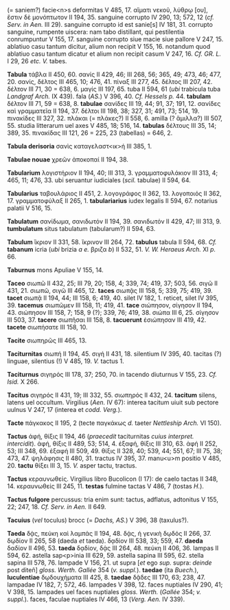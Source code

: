 (= saniem?) facie\<n\>s deformitas V 485, 17. αἵματι νεκοῦ, λύθρῳ
[ου], ἔστιν δὲ μονόπτωτον II 194, 35. sanguine corrupto IV 290, 13;
572, 12 (*cf. Serv. in Aen.* III 29). sanguine corrupto id est
sanie[s] IV 181, 31. corrupto sanguine, rumpente uiscera: nam tabo
distillant, qui pestilentia conrumpuntur V 155, 17. sanguine corrupto
siue macie siue pallore V 247, 15. ablatiuo casu tantum dicitur, alium
non recipit V 155, 16. notandum quod ablatiuo casu tantum dicatur et
alium non recipit casum V 247, 16. *Cf. GR. L.* I 29, 26 *etc. V.*
tabes.

**Tabula** τάβλα II 450, 60. σανίς II 429, 46; III 268, 56; 365, 49;
473, 46; 477, 20. σανίς, δέλτος III 465, 10; 476, 41. πίναξ III 277, 45.
δέλτος III 207, 42. δέλτον III 71, 30 = 638, 6. μαγίς III 197, 65. tuba
II 594, 61 (*ubi* trabicula tuba *Landgraf Arch.* IX 439). fala (*AS.*)
V 396, 40. *Cf. Hessels p.* 44. **tabulam** δέλτον III 71, 59 = 638, 8.
**tabulae** σανίδες III 19, 44; 91, 37; 191, 12. σανίδες καὶ γραμματεῖα
II 194, 37. δέλτοι III 198, 38; 327, 31; 491, 73; 514, 19. πινακίδες III
327, 32. πλάκαι (= πλάκες?) II 558, 6. amilla (? ἅμιλλα?) III 507, 55.
studia litterarum uel axes V 485, 18; 516, 14. **tabulas** δέλτους III
35, 14; 389, 35. πινακίδας III 121, 26 = 225, 23 (tabellas) = 646, 2.

**Tabula derisoria** σανὶς καταγελαστ\<ικ\>ή III 385, 1.

**Tabulae nouae** χρεῶν ἀποκοπαί II 194, 38.

**Tabularium** λογιστήριον II 194, 40; III 313, 3. γραμματοφυλάκιον III
313, 4; 465, 11; 476, 33. ubi seruantur iudiciales (*scil.* tabulae) II
594, 64.

**Tabularius** ταβουλάριος II 451, 2. λογογράφος II 362, 13. λογοποιός
II 362, 17. γραμματοφύλαξ II 265, 1. **tabulariarius** iudex legalis II
594, 67. notarius palatii V 516, 15.

**Tabulatum** σανίδωμα, σανιδωτόν II 194, 39. σανιδωτόν II 429, 47; III
313, 9. **tumbulatum** situs tabulatum (tabularum?) II 594, 63.

**Tabulum** ἴκριον II 331, 58. ἴκρινον III 264, 72. **tabulus** tabula
II 594, 68. *Cf.* **tabanum** icria (*ubi* brizia *a e.* βριζα *b*) II
532, 51. *V. W. Heraeus Arch.* XI *p.* 66.

**Taburnus** mons Apuliae V 155, 14.

**Taceo** σιωπῶ II 432, 25; III 79, 20; 158, 4; 339, 74; 419, 37; 503,
56. σιγῶ II 431, 21. σιωπῶ, σιγῶ III 465, 12. **taces** σιωπᾷς III 158,
5; 339, 75; 419, 39. **tacet** σιωπᾷ II 194, 44; III 158, 6; 419, 40.
silet IV 182, 1. reticet, silet IV 395, 39. **tacemus** σιωπῶμεν III
158, 11; 419, 41. **tace** σιώπησον, σίγησον II 194, 43. σιώπησον III
158, 7; 158, 9 (?); 339, 76; 419, 38. σιώπα III 6, 25. σίγησον III 503,
37. **tacere** σιωπῆσαι III 158, 8. **tacuerunt** ἐσιώπησαν III 419, 42.
**tacete** σιωπήσατε III 158, 10.

**Tacite** σιωπηρῶς III 465, 13.

**Taciturnitas** σιωπή II 194, 45. σιγή II 431, 18. silentium IV 395,
40. tacitas (?) linguae, silentius (!) V 485, 19. *V.* tactus 1.

**Taciturnus** σιγηρός III 178, 37; 250, 70. in tacendo diuturnus V 155,
23. *Cf. Isid.* X 266.

**Tacitus** σιγηρός II 431, 19; III 332, 55. σιωπηρός II 432, 24.
**tacitum** silens, latens uel occultum. Virgilius (*Aen.* IV 67):
interea tacitum uiuit sub pectore uulnus V 247, 17 (interea et *codd.
Verg.*).

**Tacte** πάγκακος II 195, 2 (tecte παγκάκως *d.* taeter *Nettleship
Arch.* VI 150).

**Tactus** ἁφή, θίξις II 194, 46 (*praece­dit* taciturnitas *cuius
interpret. intercidit*). ἁφή, θίξις II 489, 53; 514, 4. ἐξαφή, θίξις III
310, 63. ἁφή II 252, 53; III 348, 69. ἐξαφή III 509, 49. θίξις II 328,
40; 539, 44; 551, 67; III 75, 38; 473, 47. ψηλάφησις II 480, 31. tractus
IV 395, 37. manu\<u\>m positio V 485, 20. **tactu** θίξει III 3, 15.
*V.* asper tactu, tractus.

**Tactus** κεραυνωθείς. Virgilius libro Bucolicon (I 17): de caelo
tactas II 348, 14. κεραυνωθείς III 245, 11. **testas** fulmine tactas V
486, 7 (tostas *H.*).

**Tactus fulgore** percussus: tria enim sunt: tactus, adflatus,
adtonitus V 155, 22; 247, 18. *Cf. Serv. in Aen.* II 649.

**Tacuius** (*vel* toculus) brocc (= *Dachs, AS.*) V 396, 38 (taxulus?).

**Taeda** δᾴς, πεύκη καὶ λαμπάς II 194, 48. δᾴς, ἡ γενικὴ δῳδός II 266,
37. δῳδίον II 265, 58 (daeda *et* taeda). δᾳδίον III 538, 33; 559, 47.
**daeda** δαδίον II 496, 53. **taeda** δᾳδίον, δᾴς III 264, 48. πεύκη II
406, 36. lampas II 594, 62. astella sap\<p\>inia III 629, 59. astella
sapina III 595, 62. stella sapina III 578, 76. lampade V 156, 21. ut
supra [*et* ego *sup.* supra: *deinde* post diteñ] *gloss. Werth.
Gallée* 354 (*v. suppl.*). **taedae** (ita *Buech.*), **luculentiae**
δῳδουχήματα III 425, 8. **taedae** δᾷδες III 170, 63; 238, 47. lampadae
IV 182, 7; 572, 46. lampades V 398, 12. faces nuptiales IV 290, 41; V
398, 15. lampades uel faces nuptiales *gloss. Werth.* (*Gallée* 354;
*v. suppl.*). faces, faculae nuptiales IV 466, 13 (*Verg. Aen.* IV
339).
